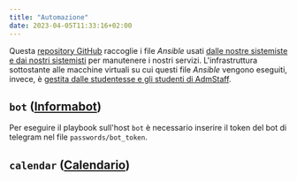 ```yaml
---
title: "Automazione"
date: 2023-04-05T11:33:16+02:00
---
```


Questa [repository GitHub](https://github.com/csunibo/infrastructure) raccoglie
i file _Ansible_ usati [dalle nostre sistemiste e dai nostri
sistemisti](https://github.com/orgs/csunibo/teams/sistemisti) per manutenere i
nostri servizi. L'infrastruttura sottostante alle macchine virtuali su cui
questi file _Ansible_ vengono eseguiti, invece, è [gestita dalle studentesse e
gli studenti di AdmStaff](https://students.cs.unibo.it/wiki/).

## `bot` ([Informabot](../bot/informabot))

Per eseguire il playbook sull'host `bot` è necessario inserire il token del bot
di telegram nel file `passwords/bot_token`.

## `calendar` ([Calendario](../applicativi-web/calendario))
